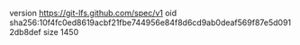 version https://git-lfs.github.com/spec/v1
oid sha256:10f4fc0ed8619acbf21fbe744956e84f8d6cd9ab0deaf569f87e5d0912db8def
size 1450
